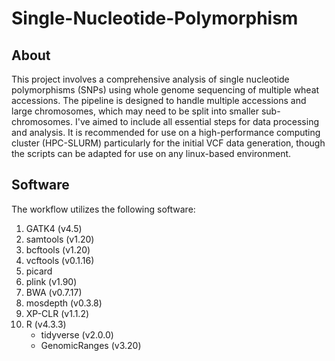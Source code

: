 # Single-Nucleotide-Polymorphism

## About
This project involves a comprehensive analysis of single nucleotide polymorphisms (SNPs) using whole genome sequencing of multiple wheat accessions. The pipeline is designed to handle multiple accessions and large chromosomes, which may need to be split into smaller sub-chromosomes. I've aimed to include all essential steps for data processing and analysis. It is recommended for use on a high-performance computing cluster (HPC-SLURM) particularly for the initial VCF data generation, though the scripts can be adapted for use on any linux-based environment.

## Software
The workflow utilizes the following software:
1. GATK4 (v4.5)
2. samtools (v1.20)
3. bcftools (v1.20)
4. vcftools (v0.1.16)
5. picard 
6. plink (v1.90)
8. BWA (v0.7.17)
9. mosdepth (v0.3.8)
10. XP-CLR (v1.1.2)
11. R (v4.3.3)
    - tidyverse (v2.0.0)
    - GenomicRanges (v3.20)



